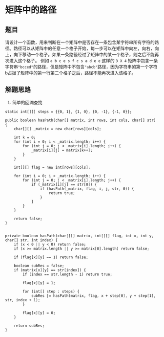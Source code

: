 # 矩阵中的路径

## 题目

请设计一个函数，用来判断在一个矩阵中是否存在一条包含某字符串所有字符的路径。路径可以从矩阵中的任意一个格子开始，每一步可以在矩阵中向左，向右，向上，向下移动一个格子。如果一条路径经过了矩阵中的某一个格子，则之后不能再次进入这个格子。 例如 `a b c e s f c s a d e e` 这样的 `3 X 4` 矩阵中包含一条字符串`"bcced"`的路径，但是矩阵中不包含`"abcb"`路径，因为字符串的第一个字符b占据了矩阵中的第一行第二个格子之后，路径不能再次进入该格子。


## 解题思路

  1. 简单的回溯查找

```
static int[][] steps = {{0, 1}, {1, 0}, {0, -1}, {-1, 0}};

public boolean hasPath(char[] matrix, int rows, int cols, char[] str) {
    char[][] _matrix = new char[rows][cols];

    int k = 0;
    for (int i = 0; i < _matrix.length; i++) {
        for (int j = 0; j < _matrix[i].length; j++) {
            _matrix[i][j] = matrix[k++];
        }
    }

    int[][] flag = new int[rows][cols];

    for (int i = 0; i < _matrix.length; i++) {
        for (int j = 0; j < _matrix[i].length; j++) {
            if (_matrix[i][j] == str[0]) {
                if (hasPath(_matrix, flag, i, j, str, 0)) {
                    return true;
                }
            }
        }
    }

    return false;
}


private boolean hasPath(char[][] matrix, int[][] flag, int x, int y, char[] str, int index) {
    if (x < 0 || y < 0) return false;
    if (x >= matrix.length || y >= matrix[0].length) return false;

    if (flag[x][y] == 1) return false;

    boolean subRes = false;
    if (matrix[x][y] == str[index]) {
        if (index == str.length - 1) return true;

        flag[x][y] = 1;

        for (int[] step : steps) {
            subRes |= hasPath(matrix, flag, x + step[0], y + step[1], str, index + 1);
        }

        flag[x][y] = 0;
    }

    return subRes;
}
```
